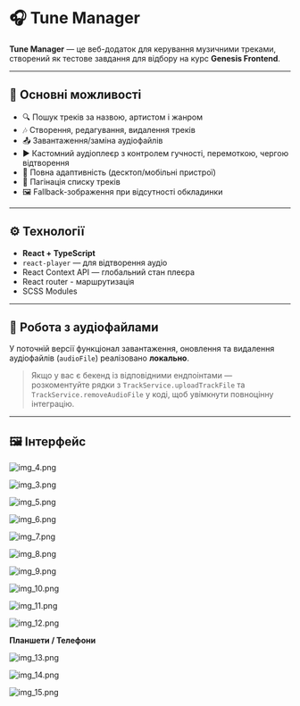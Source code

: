 # 🎧 Tune Manager

**Tune Manager** — це веб-додаток для керування музичними треками, створений як тестове завдання для відбору на курс **Genesis Frontend**.

---

## 🔑 Основні можливості

- 🔍 Пошук треків за назвою, артистом і жанром
- 🎶 Створення, редагування, видалення треків
- 📤 Завантаження/заміна аудіофайлів
- ▶️ Кастомний аудіоплеєр з контролем гучності, перемоткою, чергою відтворення
- 📱 Повна адаптивність (десктоп/мобільні пристрої)
- 📂 Пагінація списку треків
- 🖼️ Fallback-зображення при відсутності обкладинки

---

## ⚙️ Технології

- **React + TypeScript**
- `react-player` — для відтворення аудіо
- React Context API — глобальний стан плеєра
- React router - маршрутизація
- SCSS Modules

---

## 📁 Робота з аудіофайлами

У поточній версії функціонал завантаження, оновлення та видалення аудіофайлів (`audioFile`) реалізовано **локально**.

> Якщо у вас є бекенд із відповідними ендпоінтами — розкоментуйте рядки з `TrackService.uploadTrackFile` та `TrackService.removeAudioFile` у коді, щоб увімкнути повноцінну інтеграцію.

---

## 🖼️ Інтерфейс

![img_4.png](public/img_4.png)

![img_3.png](public/img_3.png)

![img_5.png](public/img_5.png)

![img_6.png](public/img_6.png)

![img_7.png](public/img_7.png)

![img_8.png](public/img_8.png)

![img_9.png](public/img_9.png)

![img_10.png](public/img_10.png)

![img_11.png](public/img_11.png)

![img_12.png](public/img_12.png)

**Планшети / Телефони**

![img_13.png](public/img_13.png)

![img_14.png](public/img_14.png)

![img_15.png](public/img_15.png)